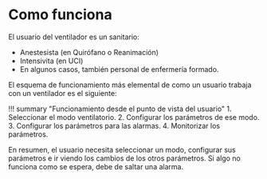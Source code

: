# Como funciona

El usuario del ventilador es un sanitario:

- Anestesista (en Quirófano o Reanimación)
- Intensivita (en UCI)
- En algunos casos, también personal de enfermería formado.

El esquema de funcionamiento más elemental de como un usuario trabaja con un ventilador es el siguiente:

!!! summary "Funcionamiento desde el punto de vista del usuario"
    1. Seleccionar el modo ventilatorio.
    2. Configurar los parámetros de ese modo.
    3. Configurar los parámetros para las alarmas.
    4. Monitorizar los parámetros.

En resumen, el usuario necesita seleccionar un modo, configurar sus parámetros e ir viendo los cambios de los otros parámetros. Si algo no funciona como se espera, debe de saltar una alarma.
